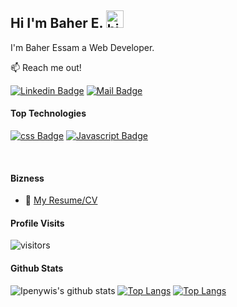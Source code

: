 

## Hi I'm Baher E. <img src="https://user-images.githubusercontent.com/1303154/88677602-1635ba80-d120-11ea-84d8-d263ba5fc3c0.gif" width="28px" alt="hi">

I'm Baher Essam a Web Developer.

:mailbox: Reach me out!


[![Linkedin Badge](https://img.shields.io/badge/-baher-0e76a8?style=flat&labelColor=0e76a8&logo=linkedin&logoColor=white)](https://www.linkedin.com/in/baher-essam/) 
[![Mail Badge](https://img.shields.io/badge/-baher-c0392b?style=flat&labelColor=c0392b&logo=gmail&logoColor=white)](mailto:baher.essam@gmail.com)

<!-- TODO: Add last video link -->

#### Top Technologies
<!-- TODO: Make technologies links takes you to repositories -->
[![css Badge](https://img.shields.io/badge/-css-61DBFB?style=for-the-badge&labelColor=black&logo=css&logoColor=61DBFB)](#)
[![Javascript Badge](https://img.shields.io/badge/-Javascript-F0DB4F?style=for-the-badge&labelColor=black&logo=javascript&logoColor=F0DB4F)](#) 


<br />

#### Bizness
- :paperclip: [My Resume/CV](https://drive.google.com/file/d/1WcD2_F2txr8QOWFu8gIfGe6X-FsnseOu/view?usp=sharing)


#### Profile Visits 

![visitors](https://visitor-badge.glitch.me/badge?page_id=Baher-essam)

#### Github Stats

![Ipenywis's github stats](https://github-readme-stats.vercel.app/api?username=baher-essam&include_all_commits=true&count_private=true&show_icons=true&theme=tokyonight&hide=contribs,prs=ture) 
[![Top Langs](https://github-readme-stats.vercel.app/api/top_lang/?username=baher-essam)](https://github.com/anuraghazra/github-readme-stats)
[![Top Langs](https://github-readme-stats.vercel.app/api/top-langs/?username=baher-essam&langs_count=8&layout=compact)](https://github.com/baher-essam/github-readme-stats)

<!--[![willianrod's wakatime stats](https://github-readme-stats.vercel.app/api/wakatime?username=baher-essam)](https://github.com/anuraghazra/github-readme-stats)-->
